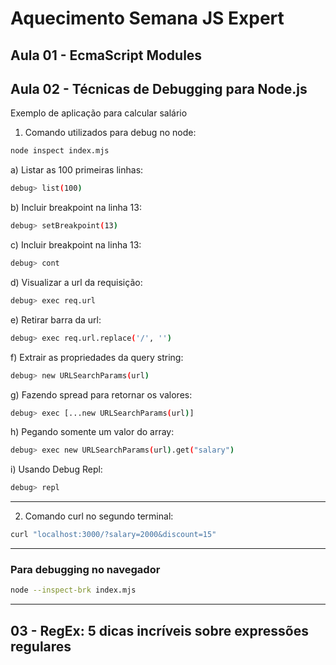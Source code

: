 # Aquecimento Semana JS Expert

## Aula 01 - EcmaScript Modules

## Aula 02 - Técnicas de Debugging para Node.js

Exemplo de aplicação para calcular salário

1. Comando utilizados para debug no node:

```bash
node inspect index.mjs
```

a) Listar as 100 primeiras linhas:
```bash
debug> list(100)
```

b) Incluir breakpoint na linha 13:
```bash
debug> setBreakpoint(13)
```

c) Incluir breakpoint na linha 13:
```bash
debug> cont
```

d) Visualizar a url da requisição:
```bash
debug> exec req.url
```

e) Retirar barra da url:
```bash
debug> exec req.url.replace('/', '')
```

f) Extrair as propriedades da query string:
```bash
debug> new URLSearchParams(url)
```

g) Fazendo spread para retornar os valores:
```bash
debug> exec [...new URLSearchParams(url)]
```

h) Pegando somente um valor do array:
```bash
debug> exec new URLSearchParams(url).get("salary")
```

i) Usando Debug Repl:
```bash
debug> repl
```

---

2. Comando curl no segundo terminal:

```bash
curl "localhost:3000/?salary=2000&discount=15"
```

---

### Para debugging no navegador

```bash
node --inspect-brk index.mjs
```
---
## 03 - RegEx: 5 dicas incríveis sobre expressões regulares

